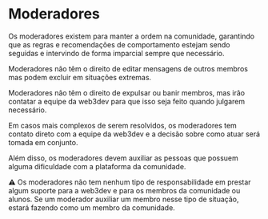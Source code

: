 # Moderadores

Os moderadores existem para manter a ordem na comunidade, garantindo que as regras e recomendações de comportamento estejam sendo seguidas e intervindo de forma imparcial sempre que necessário.

Moderadores não têm o direito de editar mensagens de outros membros mas podem excluir em situações extremas.

Moderadores não têm o direito de expulsar ou banir membros, mas irão contatar a equipe da web3dev para que isso seja feito quando julgarem necessário.

Em casos mais complexos de serem resolvidos, os moderadores tem contato direto com a equipe da web3dev e a decisão sobre como atuar será tomada em conjunto.

Além disso, os moderadores devem auxiliar as pessoas que possuem alguma dificuldade com a plataforma da comunidade.

⚠️ Os moderadores não tem nenhum tipo de responsabilidade em prestar algum suporte para a web3dev e para os membros da comunidade ou alunos. Se um moderador auxiliar um membro nesse tipo de situação, estará fazendo como um membro da comunidade.
